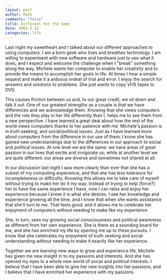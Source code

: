 ```yaml
--- 
layout: post
author: Mark
comments: "false"
title: Different Yet the Same
date: 2003-3-12
categories: life
---
```

Last night my sweetheart and I talked about our different approaches to using computers. I am a born geek who lives and breathes technology. I am willing to experiment with new software and hardware just to see what it does, and I expect and welcome the challenge when I "break" something along the way. Michele wants her computer to enable her creativity and to provide the means to accomplish her goals in life. At times I hear a simple request and make it a arduous ordeal of trial and error. I enjoy the search for answers and solutions to problems. She just wants to copy VHS tapes to DVD.

This causes friction between us and, to our great credit, we sit down and talk it out. One of our greatest strengths as a couple is that we have differences and we acknowledge them. Knowing that she views computers and the role they play in her life differently than I, helps me to see them from a new perspective. I have learned a great deal about how the rest of the world views computers thanks to her patience with me. Michele's passion is in truth seeking, and social/political issues. Just as I have learned more about computers from the difference in our use of them, I know she has gained new understandings due to the differences in our approach to social and political issues. At one level we are the same: we have areas of great passion in our lives that excite and invigorate us; while at another level we are quite different: our areas are diverse and sometimes not shared at all.

In our discussion last night I saw more clearly than ever that she has a subset of my computing experience, and that she has less tolerance for incompleteness or difficulty. Knowing this allows me to take care of myself without trying to make her do it my way. Instead of trying to help (force?) her to have the same experience I have, now I can relax and enjoy her experience because I know it is what she desires. I see her knowledge and experience growing all the time, and I know that when she wants assistance that she'll turn to me. That feels good, and it allows me to celebrate her enjoyment of computers without needing to make like my experience.

She, in turn, sees my growing social consciousness and political awareness as different from her own experience. She is there as a sounding board for me, and she has enriched my life by opening me up to these pursuits. I know that she celebrates my enjoyment of truth seeking and social understanding without needing to make it exactly like her experience.

Together we are learning new ways to grow and experience life. Michele has given me new insight in to my passions and interests. And she has opened my eyes to a whole new world of social and political interests. I believe that I have been able to give her new insights into her passions, and I believe that I have enriched her experience with my passions.
